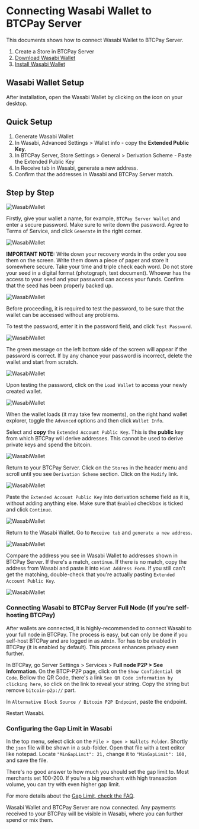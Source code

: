 # Connecting Wasabi Wallet to BTCPay Server

This documents shows how to connect Wasabi Wallet to BTCPay Server.

1. Create a Store in BTCPay Server
2. [Download Wasabi Wallet](https://wasabiwallet.io/#download)
3. [Install Wasabi Wallet](https://docs.wasabiwallet.io/using-wasabi/InstallPackage.html)

## Wasabi Wallet Setup

After installation, open the Wasabi Wallet by clicking on the icon on your desktop.

## Quick Setup

1. Generate Wasabi Wallet
2. In Wasabi, Advanced Settings > Wallet info - copy the **Extended Public Key**.
3. In BTCPay Server, Store Settings > General > Derivation Scheme - Paste the Extended Public Key
4. In Receive tab in Wasabi, generate a new address.
5. Confirm that the addresses in Wasabi and BTCPay Server match.

## Step by Step

![WasabiWallet](./img/WassabiWalletSetupBTCPay1.png)

Firstly, give your wallet a name, for example, `BTCPay Server Wallet` and enter a secure password. Make sure to write down the password. Agree to Terms of Service, and click `Generate` in the right corner.

![WasabiWallet](./img/WassabiWalletSetupBTCPay2.png)

**IMPORTANT NOTE:** Write down your recovery words in the order you see them on the screen. Write them down a piece of paper and store it somewhere secure. Take your time and triple check each word. Do not store your seed in a digital format (photograph, text document). Whoever has the access to your seed and your password can access your funds. Confirm that the seed has been properly backed up.

![WasabiWallet](./img/WassabiWalletSetupBTCPay3.png)

Before proceeding, it is required to test the password, to be sure that the wallet can be accessed without any problems.

To test the password, enter it in the password field, and click `Test Password`.

![WasabiWallet](./img/WassabiWalletSetupBTCPay4.png)

The green message on the left bottom side of the screen will appear if the password is correct.  If by any chance your password is incorrect, delete the wallet and start from scratch.

![WasabiWallet](./img/WassabiWalletSetupBTCPay5.png)

Upon testing the password, click on the `Load Wallet` to access your newly created wallet.

![WasabiWallet](./img/WassabiWalletSetupBTCPay6.png)

When the wallet loads (it may take few moments), on the right hand wallet explorer, toggle the `Advanced` options and then click `Wallet Info`.

Select and **copy** the `Extended Account Public Key`. This is the **public** key from which BTCPay will derive addresses. This cannot be used to derive private keys and spend the bitcoin.

![WasabiWallet](./img/WassabiWalletSetupBTCPay8.png)

Return to your BTCPay Server. Click on the `Stores` in the header menu and scroll until you see `Derivation Scheme` section. Click on the `Modify` link.

![WasabiWallet](./img/WassabiWalletSetupBTCPay10.png)

Paste the `Extended Account Public Key` into derivation scheme field as it is, without adding anything else. Make sure that `Enabled` checkbox is ticked and click `Continue`.

![WasabiWallet](./img/WassabiWalletSetupBTCPay11.png)

Return to the Wasabi  Wallet. Go to `Receive tab` and `generate a new address`.

![WasabiWallet](./img/WassabiWalletSetupBTCPay12.png)

Compare the address you see in Wasabi Wallet to addresses shown in BTCPay Server. If there's a match, `continue`. If there is no match, copy the address from Wasabi and paste it into `Hint Address Form`. If you still can't get the matching, double-check that you're actually pasting `Extended Account Public Key`.

![WasabiWallet](./img/WassabiWalletSetupBTCPay13.png)

### Connecting Wasabi to BTCPay Server Full Node (If you're self-hosting BTCPay)

After wallets are connected, it is highly-recommended to connect Wasabi to your full node in BTCPay. The process is easy, but can only be done if you self-host BTCPay and are logged in as `Admin`. Tor has to be enabled in BTCPay (it is enabled by default). This process enhances privacy even further.

In BTCPay, go Server Settings > Services > **Full node P2P > See Information**.
On the BTCP-P2P page, click on the `Show Confidential QR Code`. Bellow the QR Code, there's a link `See QR Code information by clicking here`, so click on the link to reveal your string. Copy the string but remove `bitcoin-p2p://` part.

In `Alternative Block Source / Bitcoin P2P Endpoint`, paste the endpoint.

Restart Wasabi.

### Configuring the Gap Limit in Wasabi

In the top menu, select click on the `File > Open > Wallets Folder`. Shortly the `json` file will be shown in a sub-folder. Open that file with a text editor like notepad.
Locate `"MinGapLimit": 21,` change it to `"MinGapLimit": 100,` and save the file.

There's no good answer to how much you should set the gap limit to. Most merchants set 100-200. If you're a big merchant with high transaction volume, you can try with even higher gap limit.

For more details about the [Gap Limit, check the FAQ](FAQ/FAQ-Wallet.md#missing-payments-in-my-software-or-hardware-wallet).

Wasabi Wallet and BTCPay Server are now connected. Any payments received to your BTCPay will be visible in Wasabi, where you can further spend or mix them.
